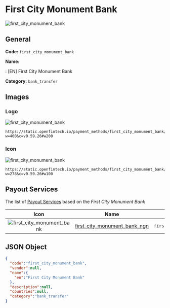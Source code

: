 
# First City Monument Bank 
![first_city_monument_bank](https://static.openfintech.io/payment_methods/first_city_monument_bank/logo.svg?w=400&c=v0.59.26#w200)  

## General 
**Code:** `first_city_monument_bank` 
 
**Name:** 
 
:	[EN] First City Monument Bank 
 
**Category:** `bank_transfer` 
 

## Images 

### Logo 
![first_city_monument_bank](https://static.openfintech.io/payment_methods/first_city_monument_bank/logo.svg?w=400&c=v0.59.26#w200)  

```
https://static.openfintech.io/payment_methods/first_city_monument_bank/logo.svg?w=400&c=v0.59.26#w200
```  

### Icon 
![first_city_monument_bank](https://static.openfintech.io/payment_methods/first_city_monument_bank/icon.svg?w=278&c=v0.59.26#w100)  

```
https://static.openfintech.io/payment_methods/first_city_monument_bank/icon.svg?w=278&c=v0.59.26#w100
```  

## Payout Services 
 
The list of [Payout Services](/payout-services/) based on the _First City Monument Bank_ 

|Icon|Name|Code| 
|:---:|:---:|:---:| 
|![first_city_monument_bank](https://static.openfintech.io/payout_methods/first_city_monument_bank/icon.svg?w=278&c=v0.59.26#w40) |[first_city_monument_bank_ngn](/payout-services/first_city_monument_bank_ngn/)|`first_city_monument_bank_ngn`| 
 

## JSON Object 

```json
{
  "code":"first_city_monument_bank",
  "vendor":null,
  "name":{
    "en":"First City Monument Bank"
  },
  "description":null,
  "countries":null,
  "category":"bank_transfer"
}
```  
